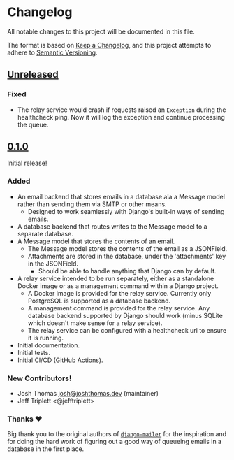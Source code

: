 # Changelog

All notable changes to this project will be documented in this file.

The format is based on [Keep a Changelog](https://keepachangelog.com/en/1.0.0/),
and this project attempts to adhere to [Semantic Versioning](https://semver.org/spec/v2.0.0.html).

## [Unreleased]

### Fixed

- The relay service would crash if requests raised an `Exception` during the healthcheck ping. Now it will log the exception and continue processing the queue.

## [0.1.0]

Initial release!

### Added

- An email backend that stores emails in a database ala a Message model rather than sending them via SMTP or other means.
    - Designed to work seamlessly with Django's built-in ways of sending emails.
- A database backend that routes writes to the Message model to a separate database.
- A Message model that stores the contents of an email.
    - The Message model stores the contents of the email as a JSONField.
    - Attachments are stored in the database, under the 'attachments' key in the JSONField.
        - Should be able to handle anything that Django can by default.
- A relay service intended to be run separately, either as a standalone Docker image or as a management command within a Django project.
    - A Docker image is provided for the relay service. Currently only PostgreSQL is supported as a database backend.
    - A management command is provided for the relay service. Any database backend supported by Django should work (minus SQLite which doesn't make sense for a relay service).
    - The relay service can be configured with a healthcheck url to ensure it is running.
- Initial documentation.
- Initial tests.
- Initial CI/CD (GitHub Actions).

### New Contributors!

- Josh Thomas <josh@joshthomas.dev> (maintainer)
- Jeff Triplett <@jefftriplett>

### Thanks ❤️

Big thank you to the original authors of [`django-mailer`](https://github.com/pinax/django-mailer) for the inspiration and for doing the hard work of figuring out a good way of queueing emails in a database in the first place.

[unreleased]: https://github.com/westerveltco/django-email-relay/compare/v0.1.0...HEAD
[0.1.0]: https://github.com/westerveltco/django-email-relay/releases/tag/v0.1.0

